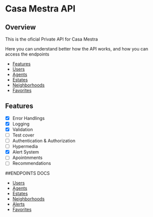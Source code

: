 # Casa Mestra API

## Overview

This is the oficial Private API for Casa Mestra

Here you can understand better how the API works, and how you can access the endpoints

- [Features](#features)
- [Users](#users)
- [Agents](#agents)
- [Estates](#estates)
- [Neighborhoods](#neighborhoods)
- [Favorites](#favorites)

## Features

- [x] Error Handlings
- [x] Logging
- [x] Validation
- [ ] Test cover
- [ ] Authentication & Authorization
- [ ] Hypermedia
- [x] Alert System
- [ ] Apointmments
- [ ] Recommendations

##ENDPOINTS DOCS

- [Users](http://github.com/devmarco/casamestra/blob/master/docs/USERS.md)
- [Agents](http://github.com/devmarco/casamestra/blob/master/docs/AGENTS.md)
- [Estates](http://github.com/devmarco/casamestra/blob/master/docs/ESTATES.md)
- [Neighborhoods](http://github.com/devmarco/casamestra/blob/master/docs/NEIGHBORHOODS.md)
- [Alerts](http://github.com/devmarco/casamestra/blob/master/docs/ALERTS.md)
- [Favorites](http://github.com/devmarco/casamestra/blob/master/docs/FAVORITES.md)
